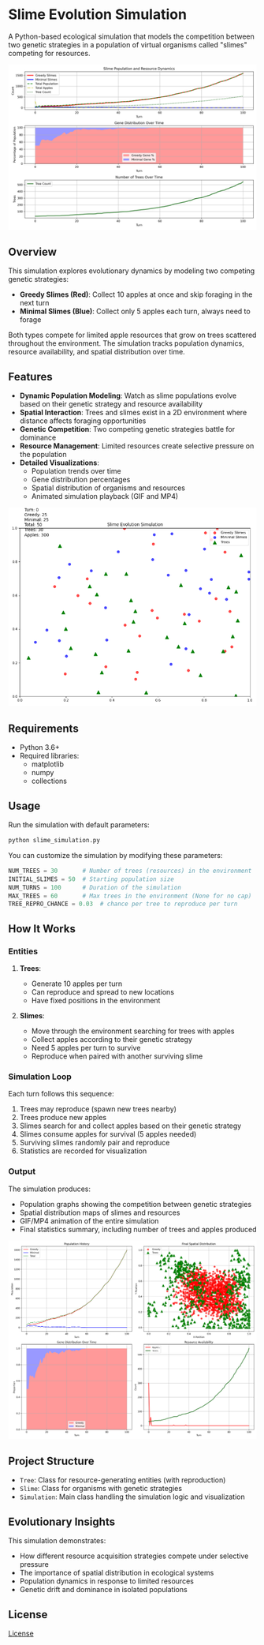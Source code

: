# Slime Evolution Simulation

A Python-based ecological simulation that models the competition between two genetic strategies in a population of virtual organisms called "slimes" competing for resources.

![Slime Population Over Time](slime_population_over_time.png)

## Overview

This simulation explores evolutionary dynamics by modeling two competing genetic strategies:

- **Greedy Slimes (Red)**: Collect 10 apples at once and skip foraging in the next turn
- **Minimal Slimes (Blue)**: Collect only 5 apples each turn, always need to forage

Both types compete for limited apple resources that grow on trees scattered throughout the environment. The simulation tracks population dynamics, resource availability, and spatial distribution over time.

## Features

- **Dynamic Population Modeling**: Watch as slime populations evolve based on their genetic strategy and resource availability
- **Spatial Interaction**: Trees and slimes exist in a 2D environment where distance affects foraging opportunities
- **Genetic Competition**: Two competing genetic strategies battle for dominance
- **Resource Management**: Limited resources create selective pressure on the population
- **Detailed Visualizations**:
  - Population trends over time
  - Gene distribution percentages
  - Spatial distribution of organisms and resources
  - Animated simulation playback (GIF and MP4)

![Slime Simulation](slime_simulation.gif)

## Requirements

- Python 3.6+
- Required libraries:
  - matplotlib
  - numpy
  - collections

## Usage

Run the simulation with default parameters:

```bash
python slime_simulation.py
```

You can customize the simulation by modifying these parameters:

```python
NUM_TREES = 30       # Number of trees (resources) in the environment
INITIAL_SLIMES = 50  # Starting population size
NUM_TURNS = 100      # Duration of the simulation
MAX_TREES = 60       # Max trees in the environment (None for no cap)
TREE_REPRO_CHANCE = 0.03  # chance per tree to reproduce per turn
```

## How It Works

### Entities

1. **Trees**: 
   - Generate 10 apples per turn
   - Can reproduce and spread to new locations
   - Have fixed positions in the environment

2. **Slimes**:
   - Move through the environment searching for trees with apples
   - Collect apples according to their genetic strategy
   - Need 5 apples per turn to survive
   - Reproduce when paired with another surviving slime

### Simulation Loop

Each turn follows this sequence:
1. Trees may reproduce (spawn new trees nearby)
2. Trees produce new apples
3. Slimes search for and collect apples based on their genetic strategy
4. Slimes consume apples for survival (5 apples needed)
5. Surviving slimes randomly pair and reproduce
6. Statistics are recorded for visualization

### Output

The simulation produces:
- Population graphs showing the competition between genetic strategies
- Spatial distribution maps of slimes and resources
- GIF/MP4 animation of the entire simulation
- Final statistics summary, including number of trees and apples produced

![Final Statistics](slime_final_stats.png)

## Project Structure

- `Tree`: Class for resource-generating entities (with reproduction)
- `Slime`: Class for organisms with genetic strategies
- `Simulation`: Main class handling the simulation logic and visualization

## Evolutionary Insights

This simulation demonstrates:
- How different resource acquisition strategies compete under selective pressure
- The importance of spatial distribution in ecological systems
- Population dynamics in response to limited resources
- Genetic drift and dominance in isolated populations

## License
[License](LICENSE)
